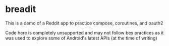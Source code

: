 # breadit


This is a demo of a Reddit app to practice compose, coroutines, and oauth2

Code here is completely unsupported and may not follow bes practices as it was used to explore 
some of Android's latest APIs (at the time of writing)